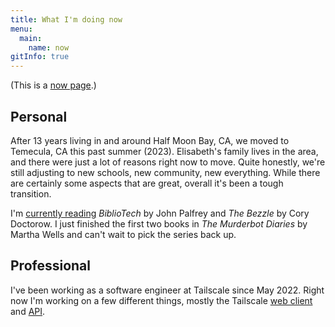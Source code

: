 ```yaml
---
title: What I'm doing now
menu:
  main:
    name: now
gitInfo: true
---
```


(This is a [now page](https://nownownow.com/about).)

## Personal

After 13 years living in and around Half Moon Bay, CA, we moved to Temecula, CA this past summer (2023).
Elisabeth's family lives in the area, and there were just a lot of reasons right now to move.
Quite honestly, we're still adjusting to new schools, new community, new everything.
While there are certainly some aspects that are great, overall it's been a tough transition.

I'm [currently reading](/wiki/reading-list/) _BiblioTech_ by John Palfrey and _The Bezzle_ by Cory Doctorow.
I just finished the first two books in _The Murderbot Diaries_ by Martha Wells and can't wait to pick the series back up.

## Professional

I've been working as a software engineer at Tailscale since May 2022.
Right now I'm working on a few different things, mostly the Tailscale [web client] and [API].

[web client]: https://github.com/tailscale/tailscale/tree/main/client/web
[API]: https://github.com/tailscale/tailscale/blob/main/api.md
